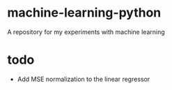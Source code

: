 # machine-learning-python
A repository for my experiments with machine learning

# todo
- Add MSE normalization to the linear regressor
